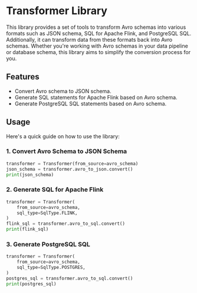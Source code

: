 # Transformer Library

This library provides a set of tools to transform Avro schemas into various formats such as JSON schema, SQL for Apache Flink, and PostgreSQL SQL. Additionally, it can transform data from these formats back into Avro schemas. Whether you're working with Avro schemas in your data pipeline or database schema, this library aims to simplify the conversion process for you.

## Features

- Convert Avro schema to JSON schema.
- Generate SQL statements for Apache Flink based on Avro schema.
- Generate PostgreSQL SQL statements based on Avro schema.

## Usage

Here's a quick guide on how to use the library:

### 1. Convert Avro Schema to JSON Schema

```python
transformer = Transformer(from_source=avro_schema)
json_schema = transformer.avro_to_json.convert()
print(json_schema)
```

### 2. Generate SQL for Apache Flink

```python
transformer = Transformer(
    from_source=avro_schema,
    sql_type=SqlType.FLINK,
)
flink_sql = transformer.avro_to_sql.convert()
print(flink_sql)
```

### 3. Generate PostgreSQL SQL

```python
transformer = Transformer(
    from_source=avro_schema,
    sql_type=SqlType.POSTGRES,
)
postgres_sql = transformer.avro_to_sql.convert()
print(postgres_sql)
```
